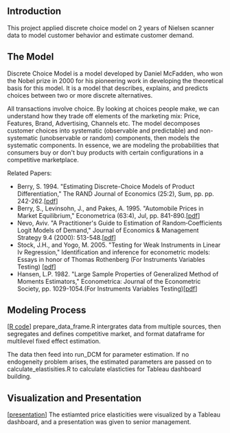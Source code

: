 ## Introduction
This project applied discrete choice model on 2 years of Nielsen scanner data to model customer behavior and estimate customer demand.

## The Model
Discrete Choice Model is a model developed by Daniel McFadden, who won the Nobel prize in 2000 for his pioneering work in developing the theoretical basis for this model. It is a model that describes, explains, and predicts choices between two or more discrete alternatives. 

All transactions involve choice. By looking at choices people make, we can understand how they trade off elements of the marketing mix: Price, Features, Brand, Advertising, Channels etc. The model decomposes customer choices into systematic (observable and predictable) and non-systematic (unobservable or random) components, then models the systematic components. In essence, we are modeling the probabilities that consumers buy or don't buy products with certain configurations in a competitive marketplace.

Related Papers:
- Berry, S. 1994. "Estimating Discrete-Choice Models of Product Differentiation," The RAND Journal of Economics (25:2), Sum, pp. pp. 242-262.[[pdf](https://github.com/rliiu/DCM/blob/master/Ref/Estimating%20Discrete-Choice%20Models%20of%20Product%20Differentiation.pdf)]
- Berry, S., Levinsohn, J., and Pakes, A. 1995. "Automobile Prices in Market Equilibrium," Econometrica (63:4), Jul, pp. 841-890.[[pdf](https://github.com/rliiu/DCM/blob/master/Ref/Automobile%20Prices%20in%20Market%20Equilibrium.pdf)]
- Nevo, Aviv. "A Practitioner's Guide to Estimation of Random‐Coefficients Logit Models of Demand," Journal of Economics & Management Strategy 9.4 (2000): 513-548.[[pdf](https://github.com/rliiu/DCM/blob/master/Ref/A%20Practitioner's%20Guide%20to%20Estimation%20of%20Random%E2%80%90Coefficients%20Logit%20Models%20of%20Demand.pdf)]
- Stock, J.H., and Yogo, M. 2005. "Testing for Weak Instruments in Linear Iv Regression," Identification and inference for econometric models: Essays in honor of Thomas Rothenberg (For Instruments Variables Testing) [[pdf](https://github.com/rliiu/DCM/blob/master/Ref/Testing%20for%20Weak%20Instruments%20in%20Linear%20Iv%20Regression.pdf)]
- Hansen, L.P. 1982. "Large Sample Properties of Generalized Method of Moments Estimators," Econometrica: Journal of the Econometric Society, pp. 1029-1054.(For Instruments Variables Testing)[[pdf](https://github.com/rliiu/DCM/blob/master/Ref/Large%20Sample%20Properties%20of%20Generalized%20Method%20of%20Moments%20Estimators.pdf)]

## Modeling Process
[[R code](https://github.com/rliiu/DCM/tree/master/Modeling)]
prepare_data_frame.R intergrates data from multiple sources, then segregates and defines competitive market, and format dataframe for multilevel fixed effect estimation.

The data then feed into run_DCM for parameter estimation. If no endogeneity problem arises, the estimated parameters are passed on to calculate_elastisities.R to calculate elasticties for Tableau dashboard building.



 ## Visualization and Presentation 
 [[presentation](https://www.dropbox.com/home/Public?preview=Presentation.pdf)]
The estiamted price elasticities were visualized by a Tableau dashboard, and a presentation was given to senior management.
